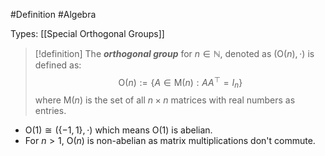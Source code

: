 #Definition #Algebra

Types:  [[Special Orthogonal Groups]]

> [!definition]
> The ***orthogonal group*** for $n\in \mathbb{N}$, denoted as $(\text{O}(n),\cdot)$ is defined as: $$\text{O}(n):=\{  A\in \text{M}(n):A A^\top=I_{n} \}$$
> where $\text{M}(n)$ is the set of all $n\times n$ matrices with real numbers as entries.

- $\text{O}(1)\cong (\{-1, 1 \},\cdot)$ which means $\text{O}(1)$ is abelian.
- For $n>1$, $\text{O}(n)$ is non-abelian as matrix multiplications don't commute.